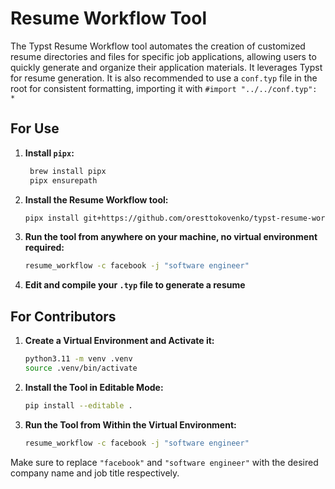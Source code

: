 # Resume Workflow Tool

The Typst Resume Workflow tool automates the creation of customized resume directories and files for specific job applications, allowing users to quickly generate and organize their application materials. It leverages Typst for resume generation. It is also recommended to use a `conf.typ` file in the root for consistent formatting, importing it with `#import "../../conf.typ": *`

## For Use

1. **Install `pipx`:**
   ```sh
    brew install pipx
    pipx ensurepath
   ```

2. **Install the Resume Workflow tool:**
   ```sh
   pipx install git+https://github.com/oresttokovenko/typst-resume-workflow.git --python 3.11
   ```

3. **Run the tool from anywhere on your machine, no virtual environment required:**
   ```sh
   resume_workflow -c facebook -j "software engineer"
   ```

4. **Edit and compile your `.typ` file to generate a resume**

## For Contributors

1. **Create a Virtual Environment and Activate it:**
   ```sh
   python3.11 -m venv .venv
   source .venv/bin/activate
   ```

2. **Install the Tool in Editable Mode:**
   ```sh
   pip install --editable .
   ```

3. **Run the Tool from Within the Virtual Environment:**
   ```sh
   resume_workflow -c facebook -j "software engineer"
   ```

Make sure to replace `"facebook"` and `"software engineer"` with the desired company name and job title respectively.